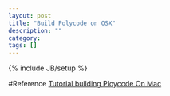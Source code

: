 ```yaml
---
layout: post
title: "Build Polycode on OSX"
description: ""
category: 
tags: []
---
```

{% include JB/setup %}

#Reference
[Tutorial building Ploycode On Mac](http://polycode.org/wiki/index.php?n=Main.TutorialBuildingPolycodeOnMac)